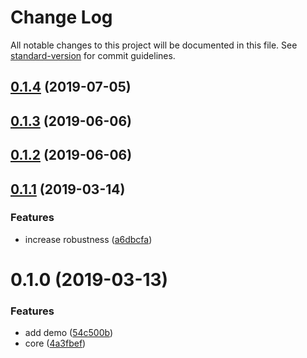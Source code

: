 # Change Log

All notable changes to this project will be documented in this file. See [standard-version](https://github.com/conventional-changelog/standard-version) for commit guidelines.

<a name="0.1.4"></a>
## [0.1.4](https://github.com/wannaxiao/crossorigin-webpack-plugin/compare/v0.1.3...v0.1.4) (2019-07-05)



<a name="0.1.3"></a>
## [0.1.3](https://github.com/wannaxiao/crossorigin-webpack-plugin/compare/v0.1.2...v0.1.3) (2019-06-06)



<a name="0.1.2"></a>
## [0.1.2](https://github.com/wannaxiao/crossorigin-webpack-plugin/compare/v0.1.1...v0.1.2) (2019-06-06)



<a name="0.1.1"></a>
## [0.1.1](https://github.com/wannaxiao/crossorigin-webpack-plugin/compare/v0.1.0...v0.1.1) (2019-03-14)


### Features

* increase robustness ([a6dbcfa](https://github.com/wannaxiao/crossorigin-webpack-plugin/commit/a6dbcfa))



<a name="0.1.0"></a>
# 0.1.0 (2019-03-13)


### Features

* add demo ([54c500b](https://github.com/wannaxiao/crossorigin-webpack-plugin/commit/54c500b))
* core ([4a3fbef](https://github.com/wannaxiao/crossorigin-webpack-plugin/commit/4a3fbef))
